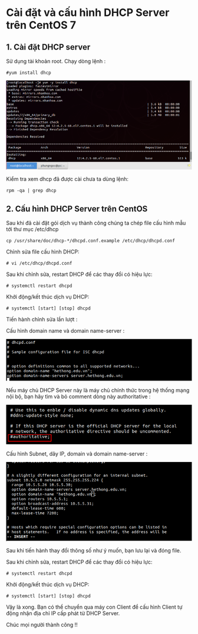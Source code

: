# Cài đặt và cấu hình DHCP Server trên CentOS 7 
## 1. Cài đặt DHCP server
Sử dụng tài khoản root. Chạy dòng lệnh :  
```
#yum install dhcp 
```
![](../images/2019-06-06_09-41.png)

Kiểm tra xem dhcp đã được cài chưa ta dùng lệnh:
```
rpm -qa | grep dhcp
```
## 2. Cấu hình DHCP Server trên CentOS 
Sau khi đã cài đặt gói dịch vụ thành công chúng ta chép file cấu hình mẫu tới thư mục /etc/dhcp
```
cp /usr/share/doc/dhcp-*/dhcpd.conf.example /etc/dhcp/dhcpd.conf
```
Chỉnh sửa file cấu hình DHCP:
```
# vi /etc/dhcp/dhcpd.conf
```
Sau khi chỉnh sửa, restart DHCP để các thay đổi có hiệu lực:
```
# systemctl restart dhcpd
``` 
Khởi động/kết thúc dịch vụ DHCP:
```
# systemctl [start] [stop] dhcpd
```
Tiến hành chỉnh sửa lần lượt :

Cấu hình domain name và domain name-server :

![](../images/2019-06-07_20-32.png)

Nếu máy chủ DHCP Server này là máy chủ chính thức trong hệ thống mạng nội bộ, bạn hãy tìm và bỏ comment dòng này authoritative :

![](../images/2019-06-07_20-34.png)

Cấu hình Subnet, dãy IP,  domain và domain name-server :

![](../images/2019-06-07_20-48.png)

Sau khi tiến hành thay đổi thông số như ý muốn, bạn lưu lại và đóng file.  

Sau khi chỉnh sửa, restart DHCP để các thay đổi có hiệu lực:
```
# systemctl restart dhcpd
``` 
Khởi động/kết thúc dịch vụ DHCP:
```
# systemctl [start] [stop] dhcpd
```
Vậy là xong. Bạn có thể chuyển qua máy con Client để cấu hình Client tự động nhận địa chỉ IP cấp phát từ DHCP Server.

Chúc mọi người thành công !!


